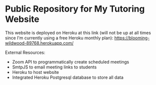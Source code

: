 # Public Repository for My Tutoring Website
This website is deployed on Heroku at this link (will not be up at all times since I'm currently using a free Heroku monthly plan):
    https://blooming-wildwood-89768.herokuapp.com/
 
External Resources:
  - Zoom API to programmatically create scheduled meetings
  - SmtpJS to email meeting links to students
  - Heroku to host website
  - Integrated Heroku Postgresql database to store all data
